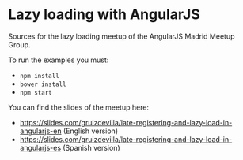 # Lazy loading with AngularJS

Sources for the lazy loading meetup of the AngularJS Madrid Meetup Group.

To run the examples you must:

* `npm install`
* `bower install`
* `npm start`

You can find the slides of the meetup here:

* https://slides.com/gruizdevilla/late-registering-and-lazy-load-in-angularjs-en (English version)
* https://slides.com/gruizdevilla/late-registering-and-lazy-load-in-angularjs-es (Spanish version)
